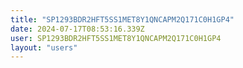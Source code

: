 ```yaml
---
title: "SP1293BDR2HFT5SS1MET8Y1QNCAPM2Q171C0H1GP4"
date: 2024-07-17T08:53:16.339Z
user: SP1293BDR2HFT5SS1MET8Y1QNCAPM2Q171C0H1GP4
layout: "users"
---
```

    